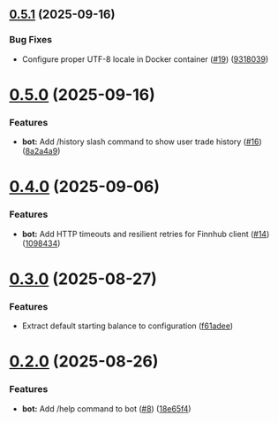 ## [0.5.1](https://github.com/KhiemNguyen15/StonkMarketGame/compare/v0.5.0...v0.5.1) (2025-09-16)


### Bug Fixes

* Configure proper UTF-8 locale in Docker container ([#19](https://github.com/KhiemNguyen15/StonkMarketGame/issues/19)) ([9318039](https://github.com/KhiemNguyen15/StonkMarketGame/commit/9318039884f31726674c019a333dcb3eed30bf73))

# [0.5.0](https://github.com/KhiemNguyen15/StonkMarketGame/compare/v0.4.0...v0.5.0) (2025-09-16)


### Features

* **bot:** Add /history slash command to show user trade history ([#16](https://github.com/KhiemNguyen15/StonkMarketGame/issues/16)) ([8a2a4a9](https://github.com/KhiemNguyen15/StonkMarketGame/commit/8a2a4a9e34dbdc0991788dd938eec3b2a0eb84c8))

# [0.4.0](https://github.com/KhiemNguyen15/StonkMarketGame/compare/v0.3.0...v0.4.0) (2025-09-06)


### Features

* **bot:** Add HTTP timeouts and resilient retries for Finnhub client ([#14](https://github.com/KhiemNguyen15/StonkMarketGame/issues/14)) ([1098434](https://github.com/KhiemNguyen15/StonkMarketGame/commit/1098434cc3ec067fbeccc18742c09f5254f9149a))

# [0.3.0](https://github.com/KhiemNguyen15/StonkMarketGame/compare/v0.2.0...v0.3.0) (2025-08-27)


### Features

* Extract default starting balance to configuration ([f61adee](https://github.com/KhiemNguyen15/StonkMarketGame/commit/f61adee59a09b5818533e29c48878b55e5f3064e))

# [0.2.0](https://github.com/KhiemNguyen15/StonkMarketGame/compare/v0.1.1...v0.2.0) (2025-08-26)


### Features

* **bot:** Add /help command to bot ([#8](https://github.com/KhiemNguyen15/StonkMarketGame/issues/8)) ([18e65f4](https://github.com/KhiemNguyen15/StonkMarketGame/commit/18e65f4dee13b5eea811b12eea655a054da3ecda))
